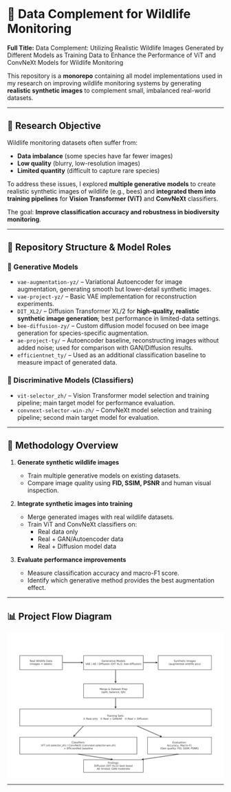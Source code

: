 # 🐝 Data Complement for Wildlife Monitoring

**Full Title:** Data Complement: Utilizing Realistic Wildlife Images Generated by Different Models as Training Data to Enhance the Performance of ViT and ConvNeXt Models for Wildlife Monitoring  

This repository is a **monorepo** containing all model implementations used in my research on improving wildlife monitoring systems by generating **realistic synthetic images** to complement small, imbalanced real-world datasets.

---

## 🎯 Research Objective
Wildlife monitoring datasets often suffer from:
- **Data imbalance** (some species have far fewer images)
- **Low quality** (blurry, low-resolution images)
- **Limited quantity** (difficult to capture rare species)

To address these issues, I explored **multiple generative models** to create realistic synthetic images of wildlife (e.g., bees) and **integrated them into training pipelines** for **Vision Transformer (ViT)** and **ConvNeXt** classifiers.  

The goal: **Improve classification accuracy and robustness in biodiversity monitoring**.

---

## 📂 Repository Structure & Model Roles

### 🔹 Generative Models
- `vae-augmentation-yz/` – Variational Autoencoder for image augmentation, generating smooth but lower-detail synthetic images.
- `vae-project-yz/` – Basic VAE implementation for reconstruction experiments.
- `DIT_XL2/` – Diffusion Transformer XL/2 for **high-quality, realistic synthetic image generation**; best performance in limited-data settings.
- `bee-diffusion-zy/` – Custom diffusion model focused on bee image generation for species-specific augmentation.
- `ae-project-ty/` – Autoencoder baseline, reconstructing images without added noise; used for comparison with GAN/Diffusion results.
- `efficientnet_ty/` – Used as an additional classification baseline to measure impact of generated data.

### 🔹 Discriminative Models (Classifiers)
- `vit-selector_zh/` – Vision Transformer model selection and training pipeline; main target model for performance evaluation.
- `convnext-selector-win-zh/` – ConvNeXt model selection and training pipeline; second main target model for evaluation.

---

## 🔬 Methodology Overview
1. **Generate synthetic wildlife images**  
   - Train multiple generative models on existing datasets.  
   - Compare image quality using **FID, SSIM, PSNR** and human visual inspection.

2. **Integrate synthetic images into training**  
   - Merge generated images with real wildlife datasets.  
   - Train ViT and ConvNeXt classifiers on:
     - Real data only
     - Real + GAN/Autoencoder data
     - Real + Diffusion model data

3. **Evaluate performance improvements**  
   - Measure classification accuracy and macro-F1 score.  
   - Identify which generative method provides the best augmentation effect.

---

## 📊 Project Flow Diagram
![](./wildlife_data_complement_flow.png)

---
